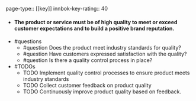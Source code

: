 page-type:: [[key]]
innbok-key-rating:: 40
- #### The product or service must be of high quality to meet or exceed customer expectations and to build a positive brand reputation.
- #questions
  - #question Does the product meet industry standards for quality?
  - #question Have customers expressed satisfaction with the quality?
  - #question Is there a quality control process in place?
- #TODOs
  - TODO Implement quality control processes to ensure product meets industry standards
  - TODO  Collect customer feedback on product quality
  - TODO  Continuously improve product quality based on feedback.



